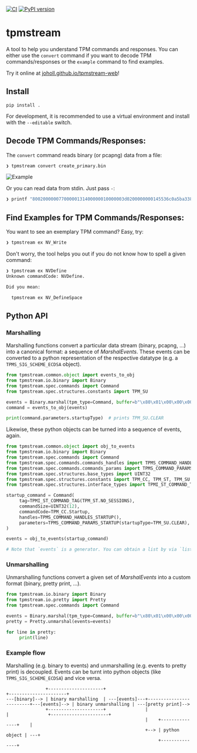 [![CI](https://github.com/joholl/tpmstream/actions/workflows/test.yml/badge.svg)](https://github.com/joholl/tpmstream/actions/workflows/test.yml)
[![PyPI version](https://img.shields.io/pypi/v/tpmstream)](https://pypi.org/project/tpmstream)

# tpmstream

A tool to help you understand TPM commands and responses. You can either use the
`convert` command if you want to decode TPM commands/responses or the `example`
command to find examples.

Try it online at [joholl.github.io/tpmstream-web](https://joholl.github.io/tpmstream-web)!

## Install

```pip install .```

For development, it is recommended to use a virtual environment and install with the `--editable` switch.

## Decode TPM Commands/Responses:

The `convert` command reads binary (or pcapng) data from a file:

```bash
❯ tpmstream convert create_primary.bin
```

![Example](doc/example.png?raw=true "Example Screenshot")


Or you can read data from stdin. Just pass `-`:

```bash
❯ printf "80020000007700000131400000010000003d0200000000145536c0a5ba338e58abfe729f76ccca61ebaf821f01002082fc712f21e4c7e47bbf84dfa0fb15ddfc7013eb61ed3eb2edaf0286e88ba20c000400000000001a0023000b0004007200000010001a000b00000003001000000000000000000000"  | xxd -r -p | tpmstream convert -
```

## Find Examples for TPM Commands/Responses:

You want to see an exemplary TPM command? Easy, try:
```bash
❯ tpmstream ex NV_Write
```

Don't worry, the tool helps you out if you do not know how to spell a given command:

```bash
❯ tpmstream ex NVDefine
Unknown commandCode: NVDefine.

Did you mean:

  tpmstream ex NV_DefineSpace
```


## Python API

### Marshalling

Marshalling functions convert a particular data stream (binary, pcapng, ...)
into a canonical format: a sequence of _MarshalEvents_. These events can be
converted to a python representation of the respective datatype (e.g. a
`TPMS_SIG_SCHEME_ECDSA` object).

```python
from tpmstream.common.object import events_to_obj
from tpmstream.io.binary import Binary
from tpmstream.spec.commands import Command
from tpmstream.spec.structures.constants import TPM_SU

events = Binary.marshal(tpm_type=Command, buffer=b"\x80\x01\x00\x00\x00\x0c\x00\x00\x01\x44\x00\x00")
command = events_to_obj(events)

print(command.parameters.startupType)  # prints TPM_SU.CLEAR
```

Likewise, these python objects can be turned into a sequence of events, again.


```python
from tpmstream.common.object import obj_to_events
from tpmstream.io.binary import Binary
from tpmstream.spec.commands import Command
from tpmstream.spec.commands.commands_handles import TPMS_COMMAND_HANDLES_STARTUP
from tpmstream.spec.commands.commands_params import TPMS_COMMAND_PARAMS_STARTUP
from tpmstream.spec.structures.base_types import UINT32
from tpmstream.spec.structures.constants import TPM_CC, TPM_ST, TPM_SU
from tpmstream.spec.structures.interface_types import TPMI_ST_COMMAND_TAG

startup_command = Command(
     tag=TPMI_ST_COMMAND_TAG(TPM_ST.NO_SESSIONS),
     commandSize=UINT32(12),
     commandCode=TPM_CC.Startup,
     handles=TPMS_COMMAND_HANDLES_STARTUP(),
     parameters=TPMS_COMMAND_PARAMS_STARTUP(startupType=TPM_SU.CLEAR),
)

events = obj_to_events(startup_command)

# Note that `events` is a generator. You can obtain a list by via `list(events)`
```

### Unmarshalling

Unmarshalling functions convert a given set of _MarshalEvents_ into a custom
format (binary, pretty print, ...).

```python
from tpmstream.io.binary import Binary
from tpmstream.io.pretty import Pretty
from tpmstream.spec.commands import Command

events = Binary.marshal(tpm_type=Command, buffer=b"\x80\x01\x00\x00\x00\x0c\x00\x00\x01\x44\x00\x00")
pretty = Pretty.unmarshal(events=events)

for line in pretty:
     print(line)
```


### Example flow

Marshalling (e.g. binary to events) and unmarshalling (e.g. events to pretty
print) is decoupled. Events can be turnt into python objects (like
`TPMS_SIG_SCHEME_ECDSA`) and vice versa.

```
               +---------------------+                                                         +----------------------+
---[binary]--> | binary marshalling  | ---[events]---+-------------------------+---[events]--> | binary unmarshalling | ---[pretty print]-->
               +---------------------+               |                         |               +----------------------+
                                                     |    +---------------+    |
                                                     +--> | python object | ---+
                                                          +---------------+
```
